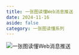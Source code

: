 ```yaml
---
title: 一张图读懂Web消息推送
date: 2024-11-16
aside: false
category: 一张图读懂系列
---
```


![一张图读懂Web消息推送](/images/onepic/onepic-web-message-push.drawio.png)
